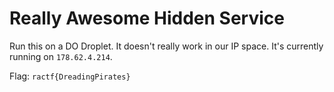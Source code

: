 # Really Awesome Hidden Service

Run this on a DO Droplet. It doesn't really work in our IP space. It's currently running on `178.62.4.214`.

Flag: `ractf{DreadingPirates}`
